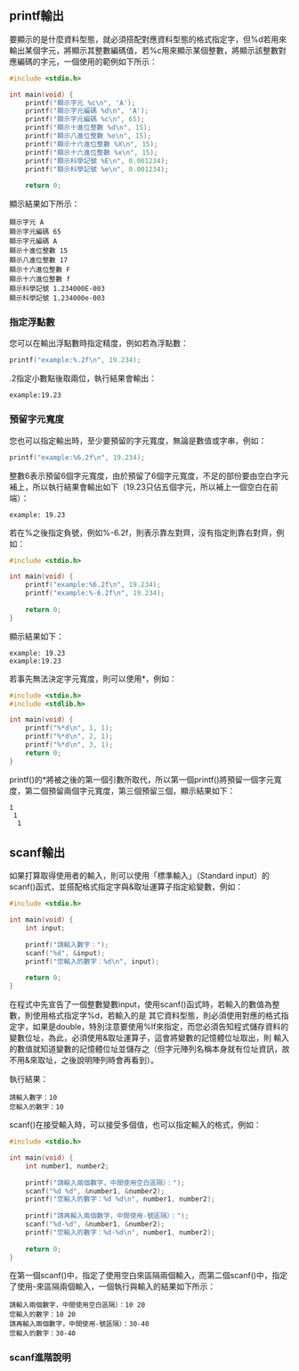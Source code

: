 ## printf輸出
要顯示的是什麼資料型態，就必須搭配對應資料型態的格式指定字，但%d若用來輸出某個字元，將顯示其整數編碼值，若%c用來顯示某個整數，將顯示該整數對應編碼的字元，一個使用的範例如下所示：
```c
#include <stdio.h>

int main(void) {
    printf("顯示字元 %c\n", 'A');
    printf("顯示字元編碼 %d\n", 'A');
    printf("顯示字元編碼 %c\n", 65);    
    printf("顯示十進位整數 %d\n", 15);
    printf("顯示八進位整數 %o\n", 15);
    printf("顯示十六進位整數 %X\n", 15);
    printf("顯示十六進位整數 %x\n", 15);    
    printf("顯示科學記號 %E\n", 0.001234);    
    printf("顯示科學記號 %e\n", 0.001234);    
   
    return 0;
```
顯示結果如下所示：
```
顯示字元 A
顯示字元編碼 65
顯示字元編碼 A
顯示十進位整數 15
顯示八進位整數 17
顯示十六進位整數 F
顯示十六進位整數 f
顯示科學記號 1.234000E-003
顯示科學記號 1.234000e-003
```
### 指定浮點數
您可以在輸出浮點數時指定精度，例如若為浮點數：
```c
printf("example:%.2f\n", 19.234);
```
.2指定小數點後取兩位，執行結果會輸出：
```
example:19.23
```
### 預留字元寬度
您也可以指定輸出時，至少要預留的字元寬度，無論是數值或字串，例如：
```c
printf("example:%6.2f\n", 19.234);
```
整數6表示預留6個字元寬度，由於預留了6個字元寬度，不足的部份要由空白字元補上，所以執行結果會輸出如下（19.23只佔五個字元，所以補上一個空白在前端）：
```
example: 19.23
```
若在%之後指定負號，例如%-6.2f，則表示靠左對齊，沒有指定則靠右對齊，例如：
```c
#include <stdio.h>

int main(void) {
    printf("example:%6.2f\n", 19.234);
    printf("example:%-6.2f\n", 19.234);
    
    return 0;
}
```
顯示結果如下：
```
example: 19.23
example:19.23
```
若事先無法決定字元寬度，則可以使用*，例如：
```c
#include <stdio.h>
#include <stdlib.h>

int main(void) {
    printf("%*d\n", 1, 1);
    printf("%*d\n", 2, 1);
    printf("%*d\n", 3, 1);
    return 0;
}
```
printf()的*將被之後的第一個引數所取代，所以第一個printf()將預留一個字元寬度，第二個預留兩個字元寬度，第三個預留三個，顯示結果如下：
```
1
 1
  1
 ```
## scanf輸出
如果打算取得使用者的輸入，則可以使用「標準輸入」（Standard input）的scanf()函式，並搭配格式指定字與&取址運算子指定給變數，例如： 
```c
#include <stdio.h>

int main(void) {
    int input;
    
    printf("請輸入數字：");
    scanf("%d", &input);
    printf("您輸入的數字：%d\n", input);
    
    return 0;
}
```
在程式中先宣告了一個整數變數input，使用scanf()函式時，若輸入的數值為整數，則使用格式指定字%d，若輸入的是 其它資料型態，則必須使用對應的格式指定字，如果是double，特別注意要使用%lf來指定，而您必須告知程式儲存資料的變數位址，為此，必須使用&取址運算子，這會將變數的記憶體位址取出，則 輸入的數值就知道變數的記憶體位址並儲存之（但字元陣列名稱本身就有位址資訊，故不用&來取址，之後說明陣列時會再看到）。

執行結果：
```
請輸入數字：10
您輸入的數字：10
```
scanf()在接受輸入時，可以接受多個值，也可以指定輸入的格式，例如：
```c
#include <stdio.h>

int main(void) {
    int number1, number2;
    
    printf("請輸入兩個數字，中間使用空白區隔）：");
    scanf("%d %d", &number1, &number2);
    printf("您輸入的數字：%d %d\n", number1, number2);
    
    printf("請再輸入兩個數字，中間使用-號區隔）：");
    scanf("%d-%d", &number1, &number2);
    printf("您輸入的數字：%d-%d\n", number1, number2);
    
    return 0;
}
```
在第一個scanf()中，指定了使用空白來區隔兩個輸入，而第二個scanf()中，指定了使用-來區隔兩個輸入，一個執行與輸入的結果如下所示：
```
請輸入兩個數字，中間使用空白區隔）：10 20
您輸入的數字：10 20
請再輸入兩個數字，中間使用-號區隔）：30-40
您輸入的數字：30-40
```
### scanf進階說明
